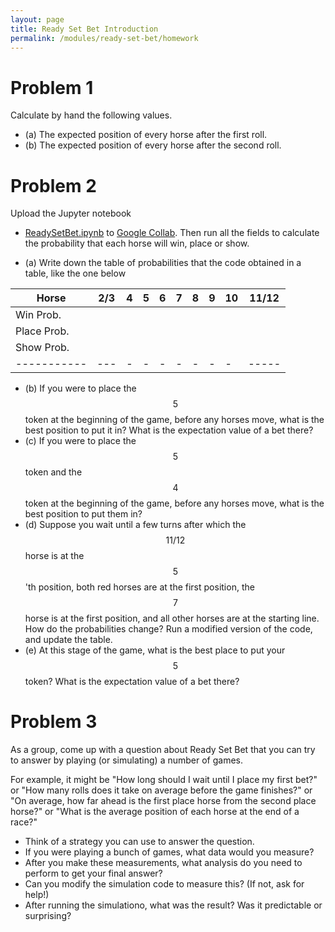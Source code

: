 ```yaml
---
layout: page
title: Ready Set Bet Introduction
permalink: /modules/ready-set-bet/homework
---
```




# Problem 1

Calculate by hand the following values.

* (a) The expected position of every horse after the first roll.
* (b) The expected position of every horse after the second roll.

# Problem 2

Upload the Jupyter notebook
* [ReadySetBet.ipynb](python/ReadySetBet.ipynb)
to [Google Collab](https://colab.research.google.com/).
Then run all the fields to calculate the probability that each horse will win, place or show.

* (a) Write down the table of probabilities that the code obtained in a table, like the one below

|Horse        | 2/3 | 4 | 5 | 6 | 7 | 8 | 9 | 10 | 11/12 |
| ----------- | --- | - | - | - | - | - | - | -  | ----- |
| Win Prob.   |     |   |   |   |   |   |   |    |       |
| Place Prob. |     |   |   |   |   |   |   |    |       |
| Show Prob.  |     |   |   |   |   |   |   |    |       |
| ----------- | --- | - | - | - | - | - | - | -  | ----- |

* (b) If you were to place the $$5$$ token at the beginning of the game, before any horses move, what is the best position to put it in?  What is the expectation value of a bet there?
* (c) If you were to place the $$5$$ token and the $$4$$ token at the beginning of the game, before any horses move, what is the best position to put them in?
* (d) Suppose you wait until a few turns after which the $$11/12$$ horse is at the $$5$$'th position, both red horses are at the first position, the $$7$$ horse is at the first position, and all other horses are at the starting line.  How do the probabilities change?  Run a modified version of the code, and update the table.
* (e) At this stage of the game, what is the best place to put your $$5$$ token?  What is the expectation value of a bet there?

# Problem 3

As a group, come up with a question about Ready Set Bet that you can try to answer by playing (or simulating) a number of games.

For example, it might be "How long should I wait until I place my first bet?" or "How many rolls does it take on average before the game finishes?" or "On average, how far ahead is the first place horse from the second place horse?" or "What is the average position of each horse at the end of a race?"

* Think of a strategy you can use to answer the question.
* If you were playing a bunch of games, what data would you measure?
* After you make these measurements, what analysis do you need to perform to get your final answer?
* Can you modify the simulation code to measure this?  (If not, ask for help!)
* After running the simulationo, what was the result?  Was it predictable or surprising?



